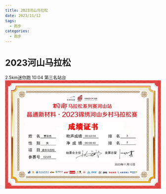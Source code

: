 ```yaml
---
title: 2023河山马拉松
date: 2023/11/12
tags:
  - 跑步
categories:
  - 跑步
---
```


# 2023河山马拉松

2.5km迷你跑 10:04 第三名站台
<img src="../img/8.png"/>
